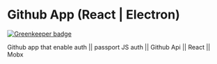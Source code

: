 # Github App (React | Electron)

[![Greenkeeper badge](https://badges.greenkeeper.io/Usamaliaquat123/githubElectronAppB.svg)](https://greenkeeper.io/)

Github app that enable auth || passport JS auth || Github Api || React || Mobx
